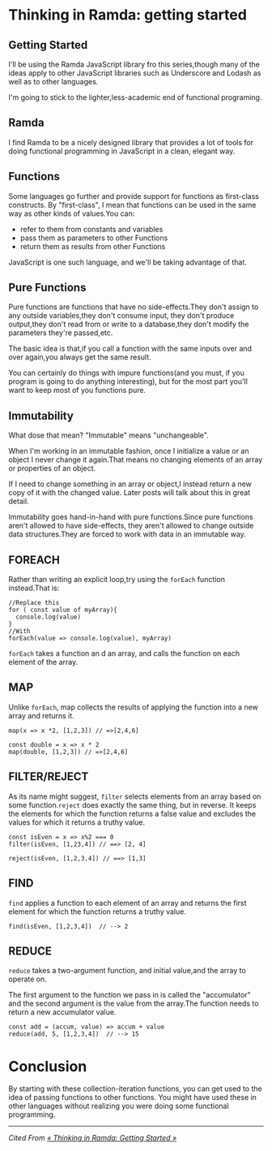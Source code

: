 # Thinking in Ramda: getting started

## Getting Started

I'll be using the Ramda JavaScript library fro this series,though many of the ideas apply to other JavaScript libraries such as  Underscore and Lodash as well as to other languages.

I'm going to stick to the lighter,less-academic end of functional programing.

## Ramda

I find Ramda to be a nicely designed library that provides a lot of tools for doing functional programming in JavaScript in a clean, elegant way.

## Functions


Some languages go further and provide support for functions as first-class constructs. By "first-class", I mean that functions can be used in the same way as other kinds of values.You can:

 - refer to them from constants and variables
 - pass them as parameters to other Functions
 - return them as results from other Functions

JavaScript is one such language, and we'll be taking advantage of that.

## Pure Functions

Pure functions are functions that have no side-effects.They don't assign to any outside variables,they don't consume input, they don't produce output,they don't read from or write to a database,they don't modify the parameters they're passed,etc.

The basic idea is that,if you call a function with the same inputs over and over again,you always get the same result.

You can certainly do things with impure functions(and you must, if you program is going to do anything interesting), but for the most part you'll want to keep most of you functions pure.

## Immutability

What dose that mean? "Immutable" means "unchangeable".

When I'm working in an immutable fashion, once I initialize a value or an object I never change it again.That means no changing elements of an array or properties of an object.

If I need to change something in an array or object,I instead return a new copy of it with the changed value. Later posts will talk about this in great detail.

Immutability goes hand-in-hand with pure functions.Since pure functions aren't allowed to have side-effects, they aren't allowed to change outside data structures.They are forced to work with data in an immutable way.

## FOREACH

Rather than writing an explicit loop,try using the `forEach` function instead.That is:

```
//Replace this
for ( const value of myArray){
  console.log(value)
}
//With
forEach(value => console.log(value), myArray)
```

`forEach` takes a function an d an array, and calls the function on each element of the array.

## MAP

Unlike `forEach`, map collects the results of applying the function into a new array and returns it.

```
map(x => x *2, [1,2,3]) // =>[2,4,6]

const double = x => x * 2
map(double, [1,2,3]) // =>[2,4,6]
```

## FILTER/REJECT

As its name might suggest, `filter` selects elements from an array based on some function.`reject` does exactly the same thing, but in reverse. It keeps the elements for which the function returns a false value and excludes the values for which it returns a truthy value.

```
const isEven = x => x%2 === 0
filter(isEven, [1,23,4]) // ==> [2, 4]

reject(isEven, [1,2,3,4]) // ==> [1,3]
```

## FIND

`find` applies a function to each element of an array and returns the first element for which the function returns a truthy value.

```
find(isEven, [1,2,3,4])  // --> 2
```

## REDUCE

`reduce` takes a two-argument function, and initial value,and the array to operate on.

The first argument to the function we pass in is called the "accumulator" and the second argument is the value from the array.The function needs to return a new accumulator value.

```
const add = (accum, value) => accum + value
reduce(add, 5, [1,2,3,4])  // --> 15
```

# Conclusion

By starting with these collection-iteration functions, you can get used to the idea of passing functions to other functions. You might have used these in other languages without realizing you were doing some functional programming.

***

*Cited From [« Thinking in Ramda: Getting Started »](http://randycoulman.com/blog/2016/05/24/thinking-in-ramda-getting-started/)*
